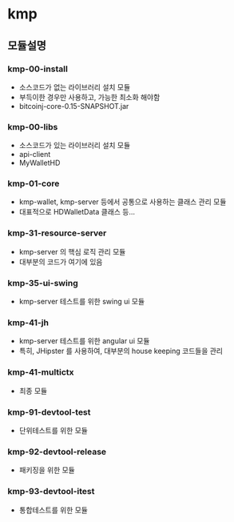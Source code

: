 # kmp

## 모듈설명

### kmp-00-install
- 소스코드가 없는 라이브러리 설치 모듈
- 부득이한 경우만 사용하고, 가능한 최소화 해야함
- bitcoinj-core-0.15-SNAPSHOT.jar

### kmp-00-libs
- 소스코드가 있는 라이브러리 설치 모듈
- api-client
- MyWalletHD

### kmp-01-core
- kmp-wallet, kmp-server 등에서 공통으로 사용하는 클래스 관리 모듈
- 대표적으로 HDWalletData 클래스 등...

### kmp-31-resource-server
- kmp-server 의 핵심 로직 관리 모듈
- 대부분의 코드가 여기에 있음

### kmp-35-ui-swing
- kmp-server 테스트를 위한 swing ui 모듈

### kmp-41-jh
- kmp-server 테스트를 위한 angular ui 모듈
- 특히, JHipster 를 사용하여, 대부분의 house keeping 코드들을 관리

### kmp-41-multictx
- 최종 모듈

### kmp-91-devtool-test
- 단위테스트를 위한 모듈

### kmp-92-devtool-release
- 패키징을 위한 모듈

### kmp-93-devtool-itest
- 통합테스트를 위한 모듈
